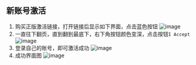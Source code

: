 ## 新账号激活

1. 购买正版激活链接，打开链接后显示如下界面，点击蓝色按钮
![image](https://github.com/wejudging/wejudging.github.io/assets/39000767/cddc3481-2deb-4463-a472-ebd397bad414)
2. 一直往下翻页，直到翻到最底下，右下角按钮颜色变深，点击按钮`I Accept`
![image](https://github.com/wejudging/wejudging.github.io/assets/39000767/82c8d388-49c9-442c-9757-3ae98fd08784)
3. 登录自己的账号，即可激活成功
![image](https://github.com/wejudging/wejudging.github.io/assets/39000767/78e6133f-da5a-44af-a322-a7bd94c93fe4)
4. 成功界面图
![image](https://github.com/wejudging/wejudging.github.io/assets/39000767/1f1b5f8d-0d46-4b08-bdca-20aa190410d3)